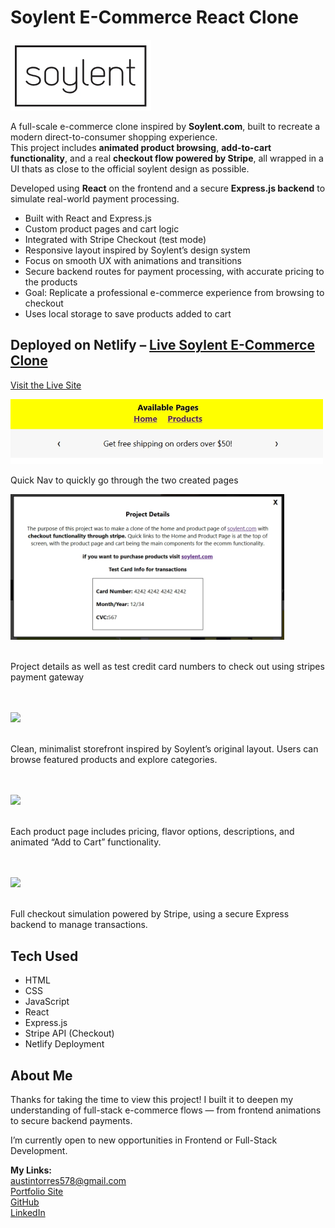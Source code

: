 <h1>Soylent E-Commerce React Clone</h1>

<!-- Banner Image Placeholder -->
<!-- Replace with an image like /public/readMeBanner.png -->
<img src="public/Soylent-Logo.jpg" />

A full-scale e-commerce clone inspired by **Soylent.com**, built to recreate a modern direct-to-consumer shopping experience.  
This project includes **animated product browsing**, **add-to-cart functionality**, and a real **checkout flow powered by Stripe**, all wrapped in a UI thats as close to the official soylent design as possible.

Developed using **React** on the frontend and a secure **Express.js backend** to simulate real-world payment processing.

<ul>
  <li>Built with React and Express.js</li>
  <li>Custom product pages and cart logic</li>
  <li>Integrated with Stripe Checkout (test mode)</li>
  <li>Responsive layout inspired by Soylent’s design system</li>
  <li>Focus on smooth UX with animations and transitions</li>
  <li>Secure backend routes for payment processing, with accurate pricing to the products</li>
  <li>Goal: Replicate a professional e-commerce experience from browsing to checkout</li>
  <li>Uses local storage to save products added to cart</li>
</ul>

<h2>Deployed on Netlify – <a href="https://symphonious-frangipane-463737.netlify.app/">Live Soylent E-Commerce Clone</a></h2>

<a href="https://symphonious-frangipane-463737.netlify.app/">Visit the Live Site</a>
<!-- ========== UI Showcase Section (Add Images Later) ========== -->
<!-- Quick Nav -->
<img src="public/soylent-quick-nav.png" width="500" height="auto" />
<p>Quick Nav to quickly go through the two created pages</p>
<!-- Test Credit Card and project details -->
<img src="public/soylent-test-card.jpeg" width="437.99" height="233.66" />
<br><br />
<p>Project details as well as test credit card numbers to check out using stripes payment gateway</p>
<br><br />
<!-- Homepage Screenshot -->
<img src="public/homepage.png" />
<br><br />
<p>Clean, minimalist storefront inspired by Soylent’s original layout. Users can browse featured products and explore categories.</p>
<br><br />
<!-- Product Page Screenshot -->
<img src="public/product-page.png" />
<br><br />
<p>Each product page includes pricing, flavor options, descriptions, and animated “Add to Cart” functionality.</p>
<br><br />
<!-- Cart & Checkout Screenshot -->
<img src="public/checkout.png" />
<br><br />
<p>Full checkout simulation powered by Stripe, using a secure Express backend to manage transactions.</p>

<!-- ========== TECH SECTION ========== -->
<h2>Tech Used</h2>
<ul>
  <li>HTML</li>
  <li>CSS</li>
  <li>JavaScript</li>
  <li>React</li>
  <li>Express.js</li>
  <li>Stripe API (Checkout)</li>
  <li>Netlify Deployment</li>
</ul>

<!-- ========== ABOUT ME ========== -->
<h2>About Me</h2>
<p>Thanks for taking the time to view this project! I built it to deepen my understanding of full-stack e-commerce flows — from frontend animations to secure backend payments.</p>
<p>I’m currently open to new opportunities in Frontend or Full-Stack Development.</p>

<strong>My Links:</strong><br />
<a href="mailto:austintorres578@gmail.com">austintorres578@gmail.com</a><br />
<a href="https://austintorres578.github.io/Web-dev-portfolio/">Portfolio Site</a><br />
<a href="https://github.com/austintorres578">GitHub</a><br />
<a href="https://www.linkedin.com/in/austin-torres-55696420a/">LinkedIn</a>
